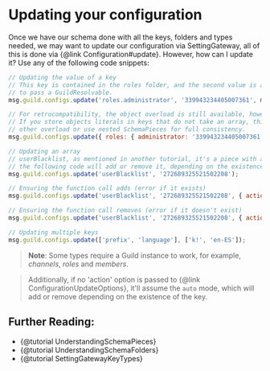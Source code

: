 # Updating your configuration

Once we have our schema done with all the keys, folders and types needed, we may want to update our configuration via SettingGateway, all of this is done via {@link Configuration#update}. However, how can I update it? Use any of the following code snippets:

```javascript
// Updating the value of a key
// This key is contained in the roles folder, and the second value is a role id, we also need
// to pass a GuildResolvable.
msg.guild.configs.update('roles.administrator', '339943234405007361', msg.guild);

// For retrocompatibility, the object overload is still available, however, this is much slower.
// If you store objects literals in keys that do not take an array, this may break, prefer the
// other overload or use nested SchemaPieces for full consistency.
msg.guild.configs.update({ roles: { administrator: '339943234405007361' } }, msg.guild);

// Updating an array
// userBlacklist, as mentioned in another tutorial, it's a piece with an array of users. Using
// the following code will add or remove it, depending on the existence of the key in the configuration.
msg.guild.configs.update('userBlacklist', '272689325521502208');

// Ensuring the function call adds (error if it exists)
msg.guild.configs.update('userBlacklist', '272689325521502208', { action: 'add' });

// Ensuring the function call removes (error if it doesn't exist)
msg.guild.configs.update('userBlacklist', '272689325521502208', { action: 'remove' });

// Updating multiple keys
msg.guild.configs.update(['prefix', 'language'], ['k!', 'en-ES']);
```

> **Note**: Some types require a Guild instance to work, for example, *channels*, *roles* and *members*.

> Additionally, if no 'action' option is passed to {@link ConfigurationUpdateOptions}, it'll assume the `auto` mode, which will add or remove depending on the existence of the key.

## Further Reading:

- {@tutorial UnderstandingSchemaPieces}
- {@tutorial UnderstandingSchemaFolders}
- {@tutorial SettingGatewayKeyTypes}
